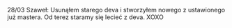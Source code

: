 28/03 Szaweł: Usunąłem starego deva i stworzyłem nowego z ustawionego już mastera. Od terez staramy się lecieć z deva. XOXO
